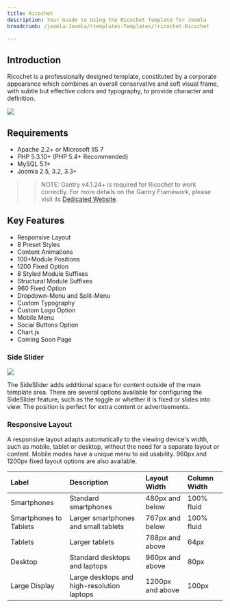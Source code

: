 ```yaml
---
title: Ricochet
description: Your Guide to Using the Ricochet Template for Joomla
breadcrumb: /joomla:Joomla/!templates:Templates/!ricochet:Ricochet

---
```


Introduction
-----

Ricochet is a professionally designed template, constituted by a corporate appearance which combines an overall conservative and soft visual frame, with subtle but effective colors and typography, to provide character and definition.

![][template]

Requirements
-----
* Apache 2.2+ or Microsoft IIS 7
* PHP 5.3.10+ (PHP 5.4+ Recommended)
* MySQL 5.1+
* Joomla 2.5, 3.2, 3.3+

>> NOTE: Gantry v4.1.24+ is required for Ricochet to work correctly. For more details on the Gantry Framework, please visit its [Dedicated Website][gantry].

Key Features
-----

* Responsive Layout
* 8 Preset Styles
* Content Animations
* 100+Module Positions
* 1200 Fixed Option
* 8 Styled Module Suffixes
* Structural Module Suffixes
* 960 Fixed Option
* Dropdown-Menu and Split-Menu
* Custom Typography
* Custom Logo Option
* Mobile Menu
* Social Buttons Option
* Chart.js
* Coming Soon Page

### Side Slider

![](assets/sidesiderindex.jpeg)

The SideSlider adds additional space for content outside of the main template area. There are several options available for configuring the SideSlider feature, such as the toggle or whether it is fixed or slides into view. The position is perfect for extra content or advertisements.

### Responsive Layout

A responsive layout adapts automatically to the viewing device's width, such as mobile, tablet or desktop, without the need for a separate layout or content. Mobile modes have a unique menu to aid usability. 960px and 1200px fixed layout options are also available.

| Label                  | Description                                | Layout Width     | Column Width |  
| :--------------------- | :----------------------------------------- | :--------------- | :----------- |  
| Smartphones            | Standard smartphones                       | 480px and below  | 100% fluid   |  
| Smartphones to Tablets | Larger smartphones and small tablets       | 767px and below  | 100% fluid   |  
| Tablets                | Larger tablets                             | 768px and above  | 64px         |  
| Desktop                | Standard desktops and laptops              | 960px and above  | 80px         |  
| Large Display          | Large desktops and high-resolution laptops | 1200px and above | 100px        |  

[gantry]: http://www.gantry-framework.org/
[template]: assets/ricochet.jpeg
[responsive]: assets/responsive.jpg
[chart]: assets/chart.jpg
[filezilla]: https://filezilla-project.org
[launcher]: ../../start/rocketlauncher.md
[chooser]: assets/chooser.jpg
